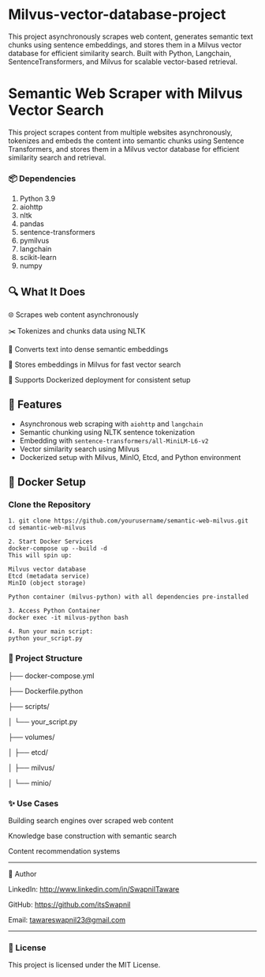 # Milvus-vector-database-project
This project asynchronously scrapes web content, generates semantic text chunks using sentence embeddings, and stores them in a Milvus vector database for efficient similarity search. Built with Python, Langchain, SentenceTransformers, and Milvus for scalable vector-based retrieval.

# Semantic Web Scraper with Milvus Vector Search

This project scrapes content from multiple websites asynchronously, tokenizes and embeds the content into semantic chunks using Sentence Transformers, and stores them in a Milvus vector database for efficient similarity search and retrieval.

### 📦 Dependencies
1. Python 3.9
2. aiohttp
3. nltk
4. pandas
5. sentence-transformers
6. pymilvus
7. langchain
8. scikit-learn
9. numpy


## 🔍 What It Does
🌐 Scrapes web content asynchronously

✂️ Tokenizes and chunks data using NLTK

🧠 Converts text into dense semantic embeddings

🧲 Stores embeddings in Milvus for fast vector search

🔄 Supports Dockerized deployment for consistent setup



## 🚀 Features

- Asynchronous web scraping with `aiohttp` and `langchain`
- Semantic chunking using NLTK sentence tokenization
- Embedding with `sentence-transformers/all-MiniLM-L6-v2`
- Vector similarity search using Milvus
- Dockerized setup with Milvus, MinIO, Etcd, and Python environment

## 🐳 Docker Setup

### Clone the Repository

```
1. git clone https://github.com/yourusername/semantic-web-milvus.git
cd semantic-web-milvus

2. Start Docker Services
docker-compose up --build -d
This will spin up:

Milvus vector database
Etcd (metadata service)
MinIO (object storage)

Python container (milvus-python) with all dependencies pre-installed

3. Access Python Container
docker exec -it milvus-python bash

4. Run your main script:
python your_script.py
```

### 📂 Project Structure

├── docker-compose.yml

├── Dockerfile.python

├── scripts/

│   └── your_script.py

├── volumes/

│   ├── etcd/

│   ├── milvus/

│   └── minio/

### ✨ Use Cases
Building search engines over scraped web content

Knowledge base construction with semantic search

Content recommendation systems

---
🙋 Author

LinkedIn: http://www.linkedin.com/in/SwapnilTaware

GitHub: https://github.com/itsSwapnil

Email: tawareswapnil23@gmail.com

---

### 📜 License
This project is licensed under the MIT License.
